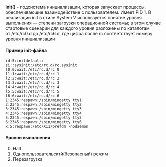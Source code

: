 **init()** - подсистема инициализации, которая запускает процессы, обеспечивающие взаимодействие с пользователем. Имеет PID 1.
В реализации init в стиле System V используется понятие уровня выполнения — степени загрузки операционной системы; в этом случае стартовые сценарии для каждого уровня разложены по каталогам от /etc/rc0.d до /etc/rc6.d, где цифра после rc соответствует номеру уровня инициализации
#### Пример init-файла 
```
id:5:initdefault:
si::sysinit:/etc/rc.d/rc.sysinit
l0:0:wait:/etc/rc.d/rc 0
l1:1:wait:/etc/rc.d/rc 1
l2:2:wait:/etc/rc.d/rc 2
l3:3:wait:/etc/rc.d/rc 3
l4:4:wait:/etc/rc.d/rc 4
l5:5:wait:/etc/rc.d/rc 5
l6:6:wait:/etc/rc.d/rc 6
1:2345:respawn:/sbin/mingetty tty1
2:2345:respawn:/sbin/mingetty tty2
3:2345:respawn:/sbin/mingetty tty3
4:2345:respawn:/sbin/mingetty tty4
5:2345:respawn:/sbin/mingetty tty5
6:2345:respawn:/sbin/mingetty tty6
x:5:respawn:/etc/X11/prefdm -nodaemon
```
#### Уровни выполнения
0. Halt
1. Однопользовательсктй(безопасный) режим
6. Перезагрузка
